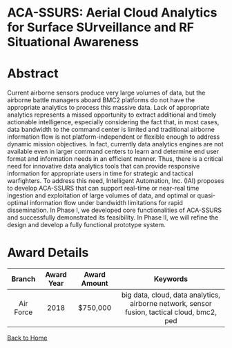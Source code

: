 
ACA-SSURS: Aerial Cloud Analytics for Surface SUrveillance and RF Situational Awareness
=======================================================================================

# Abstract


Current airborne sensors produce very large volumes of data, but the airborne battle managers aboard BMC2 platforms do not have the appropriate analytics to process this massive data. Lack of appropriate analytics represents a missed opportunity to extract additional and timely actionable intelligence, especially considering the fact that, in most cases, data bandwidth to the command center is limited and traditional airborne information flow is not platform-independent or flexible enough to address dynamic mission objectives. In fact, currently data analytics engines are not available even in larger command centers to learn and determine end user format and information needs in an efficient manner. Thus, there is a critical need for innovative data analytics tools that can provide responsive information for appropriate users in time for strategic and tactical warfighters. To address this need, Intelligent Automation, Inc. (IAI) proposes to develop ACA-SSURS that can support real-time or near-real time ingestion and exploitation of large volumes of data, and optimal or quasi-optimal information flow under bandwidth limitations for rapid dissemination. In Phase I, we developed core functionalities of ACA-SSURS and successfully demonstrated its feasibility. In Phase II, we will refine the design and develop a fully functional prototype system.  

# Award Details

|Branch|Award Year|Award Amount|Keywords|
| :---: | :---: | :---: | :---: |
|Air Force|2018|$750,000|big data, cloud, data analytics, airborne network, sensor fusion, tactical cloud, bmc2, ped|
  
  


[Back to Home](https://github.com/chrischow/dod_sbir_awards/Reports/DJ/#1384)